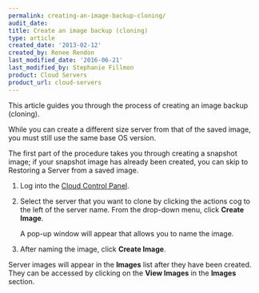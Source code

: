 ```yaml
---
permalink: creating-an-image-backup-cloning/
audit_date:
title: Create an image backup (cloning)
type: article
created_date: '2013-02-12'
created_by: Renee Rendon
last_modified_date: '2016-06-21'
last_modified_by: Stephanie Fillmon
product: Cloud Servers
product_url: cloud-servers
---
```


This article guides you through the process of creating an image backup (cloning).

While you can create a different size server from that of the saved image, you must still use the same base OS
version.

The first part of the procedure takes you through creating a snapshot image; if your snapshot image has already
been created, you can skip to Restoring a Server from a saved image.

1. Log into the [Cloud Control Panel](http://mycloud.rackspace.com).

2. Select the server that you want to clone by clicking the actions cog
to the left of the server name. From the drop-down menu, click **Create Image**.

   A pop-up window will appear that allows you to name the image.

3. After naming the image, click **Create Image**.

Server images will appear in the **Images** list after they have been created. They can be accessed by clicking on the **View Images** in the **Images** section.
